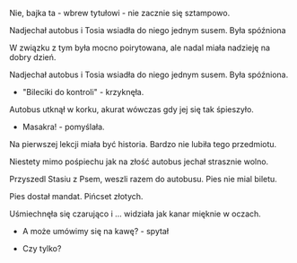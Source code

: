 ﻿Nie, bajka ta - wbrew tytułowi - nie zacznie się sztampowo.


Nadjechał autobus i Tosia wsiadła do niego jednym susem. Była spóźniona

W związku z tym była mocno poirytowana, ale nadal miała nadzieję na dobry dzień.

Nadjechał autobus i Tosia wsiadła do niego jednym susem. Była spóźniona.

- "Bileciki do kontroli" - krzyknęła.

Autobus utknął w korku, akurat wówczas gdy jej się tak śpieszyło.

- Masakra! - pomyślała.

Na pierwszej lekcji miała być historia. Bardzo nie lubiła tego przedmiotu.

Niestety mimo pośpiechu jak na złość autobus jechał strasznie wolno. 

Przyszedl Stasiu z Psem, weszli razem do autobusu. Pies nie mial biletu.

Pies dostał mandat. Pińcset złotych.

Uśmiechnęła się czarująco i ... widziała jak kanar mięknie w oczach.

- A może umówimy się na kawę? - spytał

- Czy tylko?
